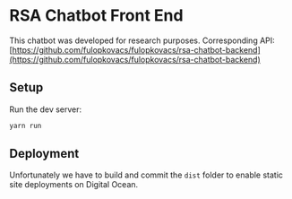 # RSA Chatbot Front End

This chatbot was developed for research purposes. Corresponding API:
[https://github.com/fulopkovacs/fulopkovacs/rsa-chatbot-backend](https://github.com/fulopkovacs/fulopkovacs/rsa-chatbot-backend)

## Setup

Run the dev server:

```sh
yarn run
```



## Deployment

Unfortunately we have to build and commit the `dist` folder to enable static site deployments on Digital Ocean.
